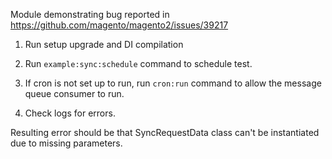 Module demonstrating bug reported in https://github.com/magento/magento2/issues/39217

1. Run setup upgrade and DI compilation

2. Run `example:sync:schedule` command to schedule test.

3. If cron is not set up to run, run `cron:run` command to allow the message queue consumer to run.

4. Check logs for errors.

Resulting error should be that SyncRequestData class can't be instantiated due to missing parameters.
